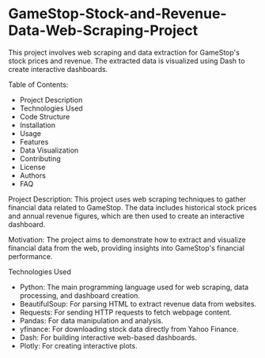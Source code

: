 # GameStop-Stock-and-Revenue-Data-Web-Scraping-Project
This project involves web scraping and data extraction for GameStop's stock prices and revenue. The extracted data is visualized using Dash to create interactive dashboards.

Table of Contents:
- Project Description
- Technologies Used
- Code Structure
- Installation
- Usage
- Features
- Data Visualization
- Contributing
- License
- Authors
- FAQ

Project Description:
This project uses web scraping techniques to gather financial data related to GameStop. The data includes historical stock prices and annual revenue figures, which are then used to create an interactive dashboard.

Motivation:
The project aims to demonstrate how to extract and visualize financial data from the web, providing insights into GameStop's financial performance.

Technologies Used
- Python: The main programming language used for web scraping, data processing, and dashboard creation.
- BeautifulSoup: For parsing HTML to extract revenue data from websites.
- Requests: For sending HTTP requests to fetch webpage content.
- Pandas: For data manipulation and analysis.
- yfinance: For downloading stock data directly from Yahoo Finance.
- Dash: For building interactive web-based dashboards.
- Plotly: For creating interactive plots.
